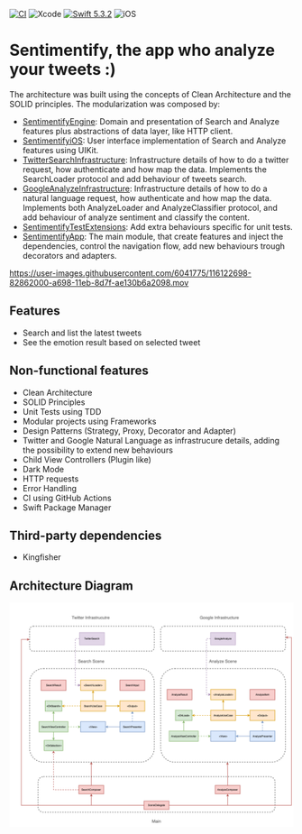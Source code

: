 [![CI](https://github.com/dev-thalizao/sentimentify-ios/actions/workflows/ci.yml/badge.svg)](https://github.com/dev-thalizao/sentimentify-ios/actions/workflows/ci.yml)
![Xcode](https://img.shields.io/badge/Xcode-12.4-blue.svg?style=flat)
[![Swift 5.3.2](https://img.shields.io/badge/Swift-5.3.2-orange.svg?style=flat)](https://swift.org)
![iOS](https://img.shields.io/badge/iOS-14.4-red?style=flat)

# Sentimentify,  the app who analyze your tweets :)

The architecture was built using the concepts of Clean Architecture and the SOLID principles. The modularization was composed by:
- [SentimentifyEngine]((./SentimentifyEngine/SentimentifyEngine)): Domain and presentation of Search and Analyze features plus abstractions of data layer, like HTTP client. 
- [SentimentifyiOS](./SentimentifyEngine/SentimentifyiOS): User interface implementation of Search and Analyze features using UIKit.
- [TwitterSearchInfrastructure](./SentimentifyEngine/TwitterSearchInfrastructure): Infrastructure details of how to do a twitter request, how authenticate and how map the data.
Implements the SearchLoader protocol and add behaviour of tweets search.
- [GoogleAnalyzeInfrastructure](./SentimentifyEngine/GoogleAnalyzeInfrastructure): Infrastructure details of how to do a natural language request, how authenticate and how map the data.
Implements both AnalyzeLoader and AnalyzeClassifier protocol, and add behaviour of analyze sentiment and classify the content.
- [SentimentifyTestExtensions](./SentimentifyEngine/SentimentifyTestExtensions): Add extra behaviours specific for unit tests.
- [SentimentifyApp](./SentimentifyApp/SentimentifyApp): The main module, that create features and inject the dependencies, control the navigation flow, add new behaviours trough decorators and adapters.

https://user-images.githubusercontent.com/6041775/116122698-82862000-a698-11eb-8d7f-ae130b6a2098.mov

## Features

- Search and list the latest tweets
- See the emotion result based on selected tweet

## Non-functional features

- Clean Architecture
- SOLID Principles
- Unit Tests using TDD
- Modular projects using Frameworks
- Design Patterns (Strategy, Proxy, Decorator and Adapter)
- Twitter and Google Natural Language as infrastrucure details, adding the possibility to extend new behaviours
- Child View Controllers (Plugin like)
- Dark Mode
- HTTP requests
- Error Handling
- CI using GitHub Actions
- Swift Package Manager

## Third-party dependencies
- Kingfisher

## Architecture Diagram
![architecture](./.github/images/architecture.png)